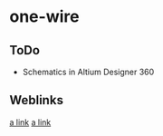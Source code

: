 # one-wire

## ToDo
- Schematics in Altium Designer 360

## Weblinks
  [a link](https://www.instructables.com/The-iButton-garage-door-opener-Arduino/)
  [a link](https://randomnerdtutorials.com/guide-to-1-8-tft-display-with-arduino/)
